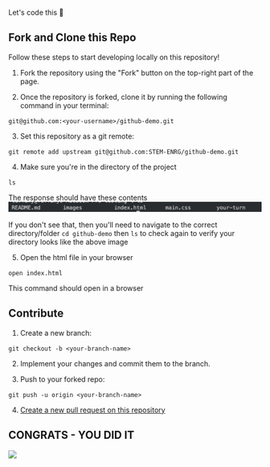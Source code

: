 Let's code this 💪

## Fork and Clone this Repo

Follow these steps to start developing locally on this repository!

1. Fork the repository using the "Fork" button on the top-right part of the page.

2. Once the repository is forked, clone it by running the following command in your terminal:

```
git@github.com:<your-username>/github-demo.git
```

3. Set this repository as a git remote:
```
git remote add upstream git@github.com:STEM-ENRG/github-demo.git
```

4. Make sure you're in the directory of the project
```
ls
```
The response should have these contents
<img src="images/set-up-github-repository.png">

If you don't see that, then you'll need to navigate to the correct directory/folder
`cd github-demo` then `ls` to check again to verify your directory looks like the above image

5. Open the html file in your browser
```
open index.html
```
This command should open in a browser

## Contribute
1. Create a new branch:
```
git checkout -b <your-branch-name>
```

2. Implement your changes and commit them to the branch.

3. Push to your forked repo:
```
git push -u origin <your-branch-name>
```

4. [Create a new pull request on this repository](https://docs.github.com/en/github/collaborating-with-issues-and-pull-requests/creating-a-pull-request)

<h2>CONGRATS - YOU DID IT</h2>
<img src="https://media2.giphy.com/media/RX7N03MEUafW8/giphy.webp?cid=ecf05e476q97sec4h48sindwbyhzr1ks5fc3l0ejdoph2dl7&rid=giphy.webp&ct=g">